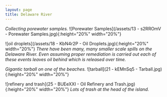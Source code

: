 ```yaml
---
layout: page
title: Delaware River
---
```


*Collecting porewater samples.* ![Porewater Samples](/assets/13 - s2RROmV - Porewater Samples.jpg){:height="20%" width="20%"}  

![oil droplets](/assets/18 - KbN4r2P - Oil Droplets.jpg){:height="20%" width="20%"} *There have been many, many smaller scale spills on the Delaware River. Even assuming proper remediation is carried out each of these events leaves oil behind which is released over time.*  

*Gigantic tarball on one of the beaches.* ![tarball](21 - kEMnSq5 - Tarball.jpg){:height="20%" width="20%"}  

![refinery and trash](25 - BUEeXXI - Oil Refinery and Trash.jpg){:height="20%" width="20%"} *Lots of trash at the head of the island.*  
